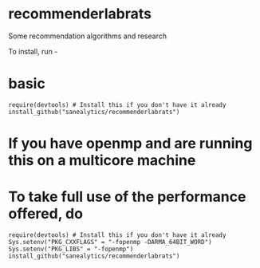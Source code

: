 # recommenderlabrats
Some recommendation algorithms and research

To install, run -

# basic

````
require(devtools) # Install this if you don't have it already
install_github("sanealytics/recommenderlabrats")
````

# If you have openmp and are running this on a multicore machine
# To take full use of the performance offered, do

````
require(devtools) # Install this if you don't have it already
Sys.setenv("PKG_CXXFLAGS" = "-fopenmp -DARMA_64BIT_WORD")
Sys.setenv("PKG_LIBS" = "-fopenmp")
install_github("sanealytics/recommenderlabrats")
````
